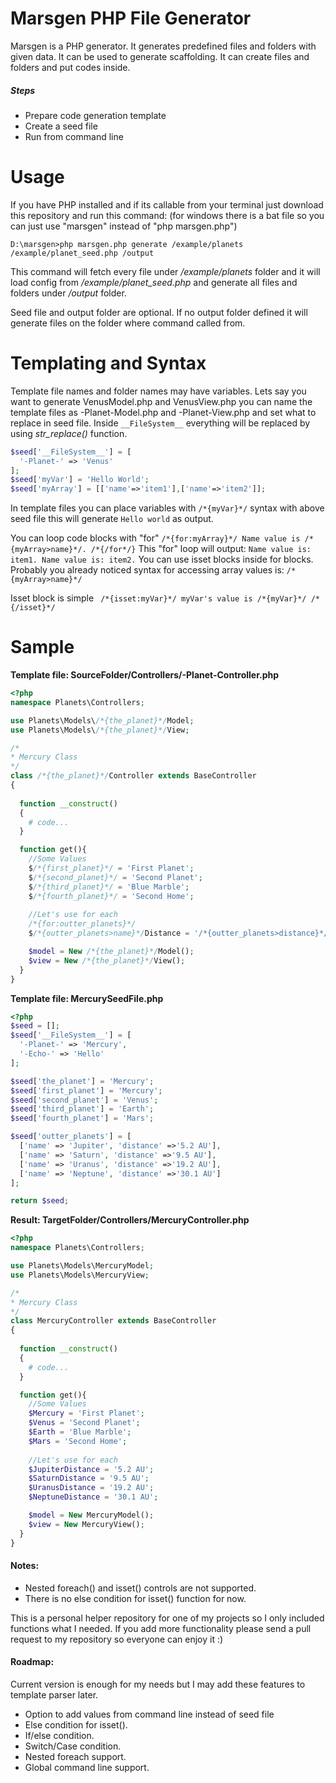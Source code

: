 # Marsgen PHP File Generator

Marsgen is a PHP generator. It generates predefined files and folders with given data. It can be used to generate scaffolding. It can create files and folders and put codes inside.

##### Steps
  - Prepare code generation template
  - Create a seed file
  - Run from command line
 
# Usage
If you have  PHP installed and if its callable from your terminal just download this repository and run this command: (for windows there is a bat file so you can just use "marsgen" instead of "php marsgen.php")
```
D:\marsgen>php marsgen.php generate /example/planets /example/planet_seed.php /output
```
This command will fetch every file under */example/planets* folder and it will load config from */example/planet_seed.php* and generate all files and folders under */output* folder.

Seed file and output folder are optional. If no output folder defined it will generate files on the folder where command called from.

# Templating and Syntax 
Template file names and folder names may have variables. Lets say you want to generate VenusModel.php and VenusView.php you can name the template files as -Planet-Model.php and -Planet-View.php and set what to replace in seed file. Inside ```__FileSystem__``` everything will be replaced by using *str_replace()* function.
```php
$seed['__FileSystem__'] = [
  '-Planet-' => 'Venus'
];
$seed['myVar'] = 'Hello World';
$seed['myArray'] = [['name'=>'item1'],['name'=>'item2']];
```
In template files you can place variables with ```/*{myVar}*/``` syntax with above seed file this will generate ```Hello world``` as output.

You can loop code blocks with "for" ```/*{for:myArray}*/ Name value is /*{myArray>name}*/. /*{/for*/}``` This "for" loop will output: ```Name value is: item1. Name value is: item2.``` You can use isset blocks inside for blocks. Probably you already noticed syntax for accessing array values is: ```/*{myArray>name}*/```

Isset block is simple ``` /*{isset:myVar}*/ myVar's value is /*{myVar}*/ /*{/isset}*/```

# Sample
**Template file: SourceFolder/Controllers/-Planet-Controller.php**
```php
<?php 
namespace Planets\Controllers;

use Planets\Models\/*{the_planet}*/Model;
use Planets\Models\/*{the_planet}*/View;

/*
* Mercury Class
*/
class /*{the_planet}*/Controller extends BaseController
{
  
  function __construct()
  {
    # code...
  }

  function get(){
    //Some Values
    $/*{first_planet}*/ = 'First Planet';
    $/*{second_planet}*/ = 'Second Planet';
    $/*{third_planet}*/ = 'Blue Marble';
    $/*{fourth_planet}*/ = 'Second Home';
    
    //Let's use for each
    /*{for:outter_planets}*/
    $/*{outter_planets>name}*/Distance = '/*{outter_planets>distance}*/';/*{/for}*/ 

    $model = New /*{the_planet}*/Model();
    $view = New /*{the_planet}*/View();
  }
}
```
**Template file: MercurySeedFile.php**

```php
<?php
$seed = [];
$seed['__FileSystem__'] = [
  '-Planet-' => 'Mercury',
  '-Echo-' => 'Hello'
];

$seed['the_planet'] = 'Mercury';
$seed['first_planet'] = 'Mercury';
$seed['second_planet'] = 'Venus';
$seed['third_planet'] = 'Earth';
$seed['fourth_planet'] = 'Mars';

$seed['outter_planets'] = [
  ['name' => 'Jupiter', 'distance' =>'5.2 AU'],
  ['name' => 'Saturn', 'distance' =>'9.5 AU'],
  ['name' => 'Uranus', 'distance' =>'19.2 AU'],
  ['name' => 'Neptune', 'distance' =>'30.1 AU']
];

return $seed;
```
**Result: TargetFolder/Controllers/MercuryController.php**
```php
<?php 
namespace Planets\Controllers;

use Planets\Models\MercuryModel;
use Planets\Models\MercuryView;

/*
* Mercury Class
*/
class MercuryController extends BaseController
{
  
  function __construct()
  {
    # code...
  }

  function get(){
    //Some Values
    $Mercury = 'First Planet';
    $Venus = 'Second Planet';
    $Earth = 'Blue Marble';
    $Mars = 'Second Home';
    
    //Let's use for each
    $JupiterDistance = '5.2 AU';
    $SaturnDistance = '9.5 AU';
    $UranusDistance = '19.2 AU';
    $NeptuneDistance = '30.1 AU'; 

    $model = New MercuryModel();
    $view = New MercuryView();
  }
}
``` 

#### Notes:
  - Nested foreach() and isset() controls are not supported.
  - There is no else condition for isset() function for now.

This is a personal helper repository for one of my projects so I only included functions what I needed. If you add more functionality please send a pull request to my repository so everyone can enjoy it :)

#### Roadmap:
Current version is enough for my needs but I may add these features to template parser later.
  - Option to add values from command line instead of seed file
  - Else condition for isset().
  - If/else condition.
  - Switch/Case condition.
  - Nested foreach support. 
  - Global command line support.
